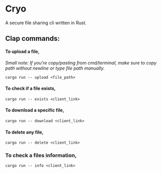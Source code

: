 # Cryo
A secure file sharing cli written in Rust.

## Clap commands:

#### To upload a file, 

*Small note: If you're copy/pasting from cmd/terminal, make sure to copy path without newline or type file path manually.*

```
cargo run -- upload <file_path>
```

#### To check if a file exists, 
```
cargo run -- exists <client_link>
```

#### To download a specific file, 
```
cargo run -- download <client_link>
```

#### To delete any file, 
```
cargo run -- delete <client_link>
```

### To check a files information,
```
cargo run -- info <client_link>
```

